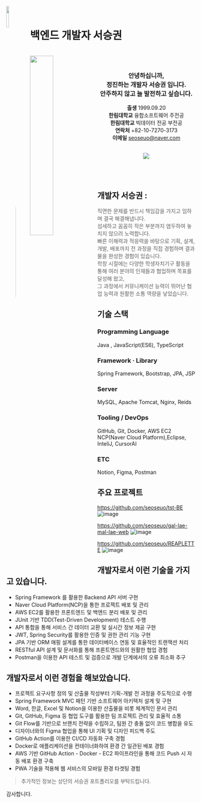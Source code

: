 <img align="left" style="width:12%;" src="https://github.com/user-attachments/assets/41ea3524-de70-4cb5-b185-693498f08c1b"/>



<br>
<h1>백엔드 개발자 서승권</h1>

<br>

<img align="left" style="width:35%;" src="https://github.com/user-attachments/assets/55f3b6c5-c163-429a-9616-436929ffb04f"/>

<div align="center">
<br>
    
### 안녕하십니까,<br>정진하는 개발자 서승권 입니다.<br>안주하지 않고 늘 발전하고 싶습니다.
**출생** 1999.09.20 <br>
**한림대학교** 융합소프트웨어 주전공 <br>
**한림대학교** 빅데이터 전공 부전공 <br>
**연락처** +82-10-7270-3173 <br>
**이메일** seoseuo@naver.com <br><br>

<a href="https://github.com/seoseuo/resume/blob/master/%E1%84%89%E1%85%A5%E1%84%89%E1%85%B3%E1%86%BC%E1%84%80%E1%85%AF%E1%86%AB%20%E1%84%91%E1%85%A9%E1%84%90%E1%85%B3%E1%84%91%E1%85%A9%E1%86%AF%E1%84%85%E1%85%B5%E1%84%8B%E1%85%A9.pdf" target="_blank">
    <img src="https://img.shields.io/badge/서승권 포트폴리오-E6E6E6?style=for-the-badge&logo=Bun&logoColor=gray" />
</a><br>
<br>



</div>
<br>
<br>

## 개발자 서승권 :

>  직면한 문제를 반드시 책임감을 가지고 임하며 결국 해결해냅니다.<br>
 섬세하고 꼼꼼히 작은 부분까지 염두하여 놓치지 않으려 노력합니다.<br>
 빠른 이해력과 적응력을 바탕으로 기획, 설계, 개발, 배포까지 전 과정을 직접 경험하며 결과물을 완성한 경험이 있습니다.<br>
 학창 시절에는 다양한 학생자치기구 활동을 통해 여러 분야의 인재들과 협업하며 목표를 달성해 왔고,<br>
 그 과정에서 커뮤니케이션 능력이 뛰어난 협업 능력과 원활한 소통 역량을 낳았습니다.
>

## 기술 스택
### Programming Language
 Java , JavaScript(ES6), TypeScript
 
### Framework · Library
 Spring Framework, Bootstrap, JPA, JSP
 
### Server
 MySQL, Apache Tomcat, Nginx, Reids
 
### Tooling / DevOps
 GitHub, Git, Docker, AWS EC2
 NCP(Naver Cloud Platform),Eclipse, InteliJ, CursorAI
 
### ETC
 Notion, Figma, Postman

## 주요 프로젝트
https://github.com/seoseuo/tst-BE
![image](https://github.com/user-attachments/assets/63d7edde-2cee-4b1f-8ba2-6c483e51e1a4)

https://github.com/seoseuo/gal-lae-mal-lae-web
![image](https://github.com/user-attachments/assets/51c05cf8-51a6-484c-9eb2-5c5f564af914)


https://github.com/seoseuo/REAPLETTE
![image](https://github.com/user-attachments/assets/1d7b0ce8-080e-48d7-8156-df679e945064)



## 개발자로서 이런 기술을 가지고 있습니다.

- Spring Framework 를 활용한 Backend API 서버 구현
- Naver Cloud Platform(NCP)을 통한 프로젝트 배포 및 관리
- AWS EC2를 활용한 프론트엔드 및 백엔드 분리 배포 및 관리
- JUnit 기반 TDD(Test-Driven Development) 테스트 수행
- API 통합을 통해 서비스 간 데이터 교환 및 실시간 정보 제공 구현
- JWT, Spring Security를 활용한 인증 및 권한 관리 기능 구현
- JPA 기반 ORM 매핑 설계를 통한 데이터베이스 연동 및 효율적인 트랜잭션 처리
- RESTful API 설계 및 문서화를 통해 프론트엔드와의 원활한 협업 경험
- Postman을 이용한 API 테스트 및 검증으로 개발 단계에서의 오류 최소화 추구

## 개발자로서 이런 경험을 해보았습니다.

- 프로젝트 요구사항 정의 및 산출물 작성부터 기획-개발 전 과정을 주도적으로 수행
- Spring Framework MVC 패턴 기반 소프트웨어 아키텍처 설계 및 구현
- Word, 한글, Excel 및 Notion을 이용한 산출물을 비롯 체계적인 문서 관리
- Git, GitHub, Figma 등 협업 도구를 활용한 팀 프로젝트 관리 및 효율적 소통
- Git Flow를 기반으로 브랜치 전략을 수립하고, 팀원 간 충돌 없이 코드 병합을 유도
- 디자이너와의 Figma 협업을 통해 UI 기획 및 디자인 피드백 주도
- GitHub Action를 이용한 CI/CD 자동화 구축 경험
- Docker로 애플리케이션을 컨테이너화하여 환경 간 일관된 배포 경험
- AWS 기반 GitHub Action - Docker - EC2 파이프라인을 통해 코드 Push 시 자동 배포 환경 구축
- PWA 기술을 적용해 웹 서비스의 모바일 환경 타겟팅 경험

> 추가적인 정보는 상단의 서승권 포트폴리오를 부탁드립니다.

감사합니다.

